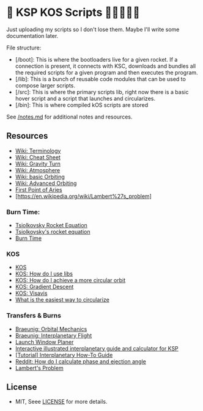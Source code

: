 # 🚀 KSP KOS Scripts 👩‍🚀👨🏽‍🚀

Just uploading my scripts so I don't lose them. Maybe I'll write some documentation later.

File structure:

- [/boot]: This is where the bootloaders live for a given rocket. If a connection is present, it connects with KSC, downloads and bundles all the required scripts for a given program and then executes the program.
- [/lib]: This is a bunch of reusable code modules that can be used to compose larger scripts.
- [/src]: This is where the primary scripts lib, right now there is a basic hover script and a script that launches and circularizes.
- [/bin]: This is where compiled kOS scripts are stored

See [/notes.md](/notes.md) for additional notes and resources.


## Resources

- [Wiki: Terminology](https://wiki.kerbalspaceprogram.com/wiki/Terminology)
- [Wiki: Cheat Sheet](https://wiki.kerbalspaceprogram.com/wiki/Cheat_sheet)
- [Wiki: Gravity Turn](https://wiki.kerbalspaceprogram.com/wiki/Gravity_turn)
- [Wiki: Atmosphere](https://wiki.kerbalspaceprogram.com/wiki/Atmosphere)
- [Wiki: basic Orbiting](https://wiki.kerbalspaceprogram.com/wiki/Tutorial:_Basic_Orbiting_(Math))
- [Wiki: Advanced Orbiting](https://wiki.kerbalspaceprogram.com/wiki/Tutorial:_Advanced_Orbiting)
- [First Point of Aries](https://en.wikipedia.org/wiki/First_Point_of_Aries)
- [https://en.wikipedia.org/wiki/Lambert%27s_problem]

### Burn Time:

- [Tsiolkovsky Rocket Equation](https://en.wikipedia.org/wiki/Tsiolkovsky_rocket_equation)
- [Tsiolkovsky's rocket equation](https://canmom.github.io/physics/rocket-equation#information-staging)
- [Burn Time](https://www.reddit.com/r/Kos/comments/3ftcwk/compute_burn_time_with_calculus/)

### KOS

- [KOS](https://ksp-kos.github.io/KOS/contents.html)
- [KOS: How do I use libs](https://www.reddit.com/r/Kos/comments/43wgoc/how_do_i_use_libraries/)
- [KOS: How do I achieve a more circular orbit](https://www.reddit.com/r/KerbalSpaceProgram/comments/2c2bo5/how_can_i_achieve_a_more_circular_orbit/)
- [KOS: Gradient Descent](https://www.reddit.com/r/Kos/comments/bg7qlz/gradient_descent_is_finding_unusual_solution/)
- [KOS: Visavis](https://www.reddit.com/r/Kos/comments/azr17q/how_can_you_calculate_the_circularisation_burn/)
- [What is the easiest way to circularize](https://www.reddit.com/r/Kos/comments/2wuo9o/what_is_the_easiest_way_to_circularize_while/)


### Transfers & Burns

- [Braeunig: Orbital Mechanics](http://www.braeunig.us/space/orbmech.htm)
- [Braeunig: Interplanetary Flight](http://www.braeunig.us/space/interpl.htm)
- [Launch Window Planer](https://alexmoon.github.io/ksp/)
- [Interactive illustrated interplanetary guide and calculator for KSP](https://ksp.olex.biz/)
- [[Tutorial] Interplanetary How-To Guide](https://forum.kerbalspaceprogram.com/index.php?/topic/16413-tutorial-interplanetary-how-to-guide/)
- [Reddit: How do I calculate phase and ejection angle](https://www.reddit.com/r/KerbalAcademy/comments/35wtv1/how_do_i_calculate_phase_and_ejection_angle/cr8pu4j/)
- [Lambert's Problem](https://en.wikipedia.org/wiki/Lambert%27s_problem)

## License

- MIT, Seee [LICENSE](/LICENSE) for more details.

